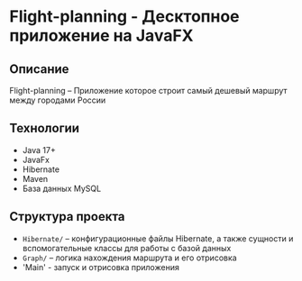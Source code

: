 # Flight-planning - Десктопное приложение на JavaFX 

## Описание
Flight-planning – Приложение которое строит самый дешевый маршрут между городами России

## Технологии
- Java 17+
- JavaFx
- Hibernate
- Maven
- База данных MySQL

## Структура проекта
- `Hibernate/` – конфигурационные файлы Hibernate, а также сущности и вспомогательные классы для работы с базой данных
- `Graph/` – логика нахождения маршрута и его отрисовка
- 'Main' - запуск и отрисовка приложения
